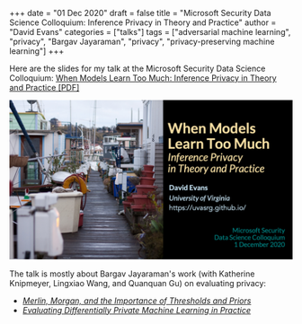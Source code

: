 +++
date = "01 Dec 2020"
draft = false
title = "Microsoft Security Data Science Colloquium: Inference Privacy in Theory and Practice"
author = "David Evans"
categories = ["talks"]
tags = ["adversarial machine learning", "privacy", "Bargav Jayaraman", "privacy", "privacy-preserving machine learning"]
+++

Here are the slides for my talk at the Microsoft Security Data Science Colloquium: [When Models Learn Too Much: Inference Privacy in Theory and Practice [PDF]](https://www.dropbox.com/s/698cuvee81clx1q/inference-privacy-share.pdf?dl=0) 

<center>
<a href="https://www.dropbox.com/s/698cuvee81clx1q/inference-privacy-share.pdf?dl=0">
<img src="/images/inferenceprivacytitle.png" width=650>
</a>
</center>

The talk is mostly about Bargav Jayaraman's work (with Katherine Knipmeyer, Lingxiao Wang, and Quanquan Gu) on evaluating privacy:

- [_Merlin, Morgan, and the Importance of Thresholds and Priors_](/merlin-morgan-and-the-importance-of-thresholds-and-priors/)
- [_Evaluating Differentially Private Machine Learning in Practice_](/evaluating-differentially-private-machine-learning-in-practice/)

